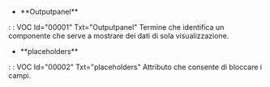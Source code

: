 - \*\*Outputpanel\*\*

 :  : VOC Id="00001" Txt="Outputpanel"
Termine che identifica un componente che serve a mostrare dei dati di sola visualizzazione.

- \*\*placeholders\*\*

 :  : VOC Id="00002" Txt="placeholders"
Attributo che consente di bloccare i campi.


